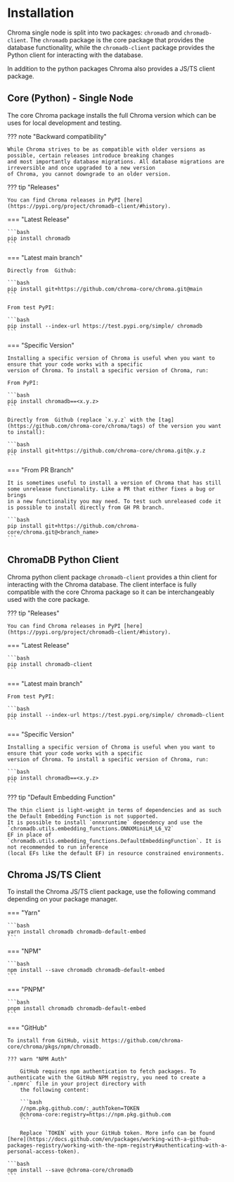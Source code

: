 # Installation

Chroma single node is split into two packages: `chromadb` and `chromadb-client`. The `chromadb` package is the core
package that provides the database functionality, while the `chromadb-client` package provides the Python client for
interacting with the database.

In addition to the python packages Chroma also provides a JS/TS client package.

## Core (Python) - Single Node

The core Chroma package installs the full Chroma version which can be uses for local development and testing.

??? note "Backward compatibility"

    While Chroma strives to be as compatible with older versions as possible, certain releases introduce breaking changes
    and most importantly database migrations. All database migrations are irreversible and once upgraded to a new version
    of Chroma, you cannot downgrade to an older version.

??? tip "Releases"

    You can find Chroma releases in PyPI [here](https://pypi.org/project/chromadb-client/#history).

=== "Latest Release"

    ```bash
    pip install chromadb
    ```

=== "Latest main branch"

    Directly from  Github:

    ```bash
    pip install git+https://github.com/chroma-core/chroma.git@main
    ```

    From test PyPI:

    ```bash
    pip install --index-url https://test.pypi.org/simple/ chromadb
    ```

=== "Specific Version"

    Installing a specific version of Chroma is useful when you want to ensure that your code works with a specific 
    version of Chroma. To install a specific version of Chroma, run:
    
    From PyPI:
    
    ```bash
    pip install chromadb==<x.y.z>
    ```
    
    Directly from  Github (replace `x.y.z` with the [tag](https://github.com/chroma-core/chroma/tags) of the version you want to install):

    ```bash
    pip install git+https://github.com/chroma-core/chroma.git@x.y.z
    ```

=== "From PR Branch"

    It is sometimes useful to install a version of Chroma that has still some unrelease functionality. Like a PR that either fixes a bug or brings
    in a new functionality you may need. To test such unreleased code it is possible to install directly from GH PR branch.

    ```bash
    pip install git+https://github.com/chroma-core/chroma.git@<branch_name>
    ```


## ChromaDB Python Client

Chroma python client package `chromadb-client` provides a thin client for interacting with the Chroma database. The
client interface is fully compatible with the core Chroma package so it can be interchangeably used with the core
package.

??? tip "Releases"

    You can find Chroma releases in PyPI [here](https://pypi.org/project/chromadb-client/#history).

=== "Latest Release"

    ```bash
    pip install chromadb-client
    ```

=== "Latest main branch"

    From test PyPI:

    ```bash
    pip install --index-url https://test.pypi.org/simple/ chromadb-client
    ```

=== "Specific Version"

    Installing a specific version of Chroma is useful when you want to ensure that your code works with a specific 
    version of Chroma. To install a specific version of Chroma, run:
    
    ```bash
    pip install chromadb==<x.y.z>
    ```

??? tip "Default Embedding Function"

    The thin client is light-weight in terms of dependencies and as such the Default Embedding Function is not supported.
    It is possible to install `onnxruntime` dependency and use the `chromadb.utils.embedding_functions.ONNXMiniLM_L6_V2` 
    EF in place of `chromadb.utils.embedding_functions.DefaultEmbeddingFunction`. It is not recommended to run inference
    (local EFs like the default EF) in resource constrained environments.
    
## Chroma JS/TS Client

To install the Chroma JS/TS client package, use the following command depending on your package manager.

=== "Yarn"

    ```bash
    yarn install chromadb chromadb-default-embed
    ```

=== "NPM"

    ```bash
    npm install --save chromadb chromadb-default-embed
    ```

=== "PNPM"

    ```bash
    pnpm install chromadb chromadb-default-embed
    ```

=== "GitHub"

    To install from GitHub, visit https://github.com/chroma-core/chroma/pkgs/npm/chromadb.

    ??? warn "NPM Auth"

        GitHub requires npm authentication to fetch packages. To authenticate with the GitHub NPM registry, you need to create a `.npmrc` file in your project directory with
        the following content:

        ```bash
        //npm.pkg.github.com/:_authToken=TOKEN
        @chroma-core:registry=https://npm.pkg.github.com
        ```

        Replace `TOKEN` with your GitHub token. More info can be found [here](https://docs.github.com/en/packages/working-with-a-github-packages-registry/working-with-the-npm-registry#authenticating-with-a-personal-access-token).

    ```bash
    npm install --save @chroma-core/chromadb
    ```
